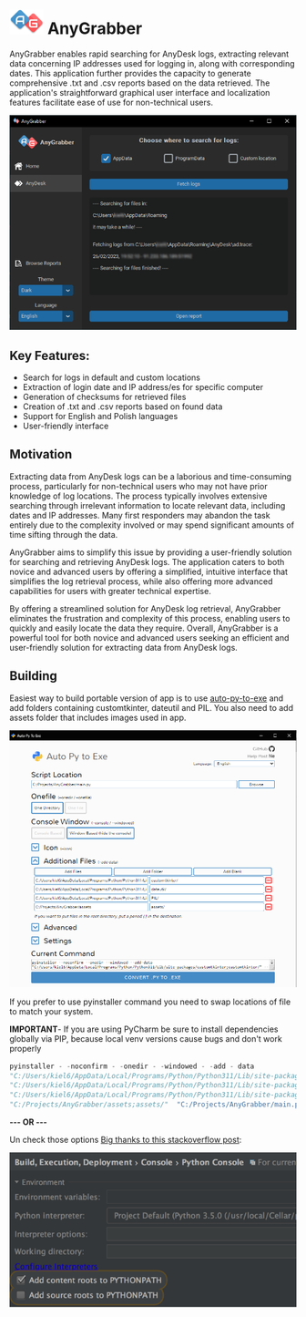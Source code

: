 # <img src="./assets/AnyGrabberLogo.png" alt="Logo" width="60">  AnyGrabber

AnyGrabber enables rapid searching for AnyDesk logs, extracting relevant data concerning IP addresses used for logging
in, along with corresponding dates. This application further provides the capacity to generate comprehensive .txt and
.csv reports based on the data retrieved. The application's straightforward graphical user interface and localization
features facilitate ease of use for non-technical users.

![App screenshot](./assets/README/screenshot1.png)

## Key Features:

- Search for logs in default and custom locations
- Extraction of login date and IP address/es for specific computer
- Generation of checksums for retrieved files
- Creation of .txt and .csv reports based on found data
- Support for English and Polish languages
- User-friendly interface

## Motivation

Extracting data from AnyDesk logs can be a laborious and time-consuming process, particularly for non-technical users
who may not have prior knowledge of log locations. The process typically involves extensive searching through irrelevant
information to locate relevant data, including dates and IP addresses. Many first responders may abandon the task
entirely due to the complexity involved or may spend significant amounts of time sifting through the data.

AnyGrabber aims to simplify this issue by providing a user-friendly solution for searching and retrieving AnyDesk logs.
The application caters to both novice and advanced users by offering a simplified, intuitive interface that simplifies
the log retrieval process, while also offering more advanced capabilities for users with greater technical expertise.

By offering a streamlined solution for AnyDesk log retrieval, AnyGrabber eliminates the frustration and complexity of
this process, enabling users to quickly and easily locate the data they require. Overall, AnyGrabber is a powerful tool
for both novice and advanced users seeking an efficient and user-friendly solution for extracting data from AnyDesk
logs.

## Building

Easiest way to build portable version of app is to use [auto-py-to-exe](https://pypi.org/project/auto-py-to-exe/) and
add folders containing customtkinter,
dateutil
and PIL. You also need to add assets folder that includes images used in app.

![py-to-exe](./assets/README/Auto-py-to-exe.png)

If you prefer to use pyinstaller command you need to swap locations of file to match your system.

**IMPORTANT**- If you are using PyCharm be sure to install dependencies globally via PIP, because local venv versions
cause bugs and don't work properly

```python
pyinstaller - -noconfirm - -onedir - -windowed - -add - data
"C:/Users/kiel6/AppData/Local/Programs/Python/Python311/Lib/site-packages/customtkinter;customtkinter/" - -add - data
"C:/Users/kiel6/AppData/Local/Programs/Python/Python311/Lib/site-packages/dateutil;dateutil/" - -add - data
"C:/Users/kiel6/AppData/Local/Programs/Python/Python311/Lib/site-packages/PIL;PIL/" - -add - data
"C:/Projects/AnyGrabber/assets;assets/"  "C:/Projects/AnyGrabber/main.py"
```

**--- OR ---**

Un check those
options [Big thanks to this stackoverflow post](https://stackoverflow.com/questions/36618749/module-imports-work-in-pycharm-dont-work-in-python-idle/36618847#36618847):

![py-to-exe](./assets/README/Auto-py-to-exe2.png)


